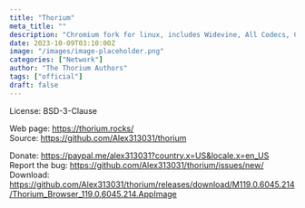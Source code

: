 ```yaml
---
title: "Thorium"
meta_title: ""
description: "Chromium fork for linux, includes Widevine, All Codecs, Chrome Plugins, as well as thinLTO, CFlag, LDFlag, LLVM Loop, and PGO compiler optimizations"
date: 2023-10-09T03:10:00Z
image: "/images/image-placeholder.png"
categories: ["Network"]
author: "The Thorium Authors"
tags: ["official"]
draft: false
---
```


License:  BSD-3-Clause

Web page: https://thorium.rocks/  
Source: https://github.com/Alex313031/thorium

Donate: https://paypal.me/alex313031?country.x=US&locale.x=en_US  
Report the bug: https://github.com/Alex313031/thorium/issues/new/  
Download: https://github.com/Alex313031/thorium/releases/download/M119.0.6045.214/Thorium_Browser_119.0.6045.214.AppImage
